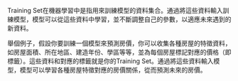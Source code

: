 Training Set在機器學習中是指用來訓練模型的資料集合。通過將這些資料輸入訓練模型，模型可以從這些資料中學習，並不斷調整自己的參數，以適應未來遇到的新資料。

舉個例子，假設你要訓練一個模型來預測房價，你可以收集各種房屋的特徵資料，如房屋面積、所在地區、建造年份、學區等等，並為每個房屋標記對應的價格（即標籤）。這些資料和對應的標籤就是你的Training Set。通過將這些資料輸入模型，模型可以學習各種房屋特徵對應的房價關係，從而預測未來的房價。